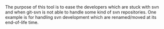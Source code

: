 The purpose of this tool is to ease the developers which are stuck with svn and
when git-svn is not able to handle some kind of svn repositories.
One example is for handling svn development which are renamed/moved at its
end-of-life time.

